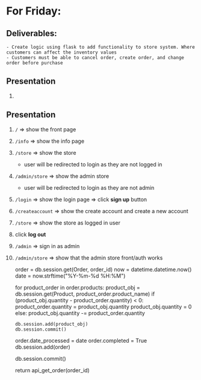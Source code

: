 # For Friday:
## Deliverables:
    - Create logic using flask to add functionality to store system. Where customers can affect the inventory values 
    - Customers must be able to cancel order, create order, and change order before purchase      


## Presentation 
1. 

## Presentation  
1. `/` => show the front page
2. `/info` => show the info page
3. `/store` => show the store
    - user will be redirected to login as they are not logged in
4. `/admin/store` => show the admin store
    - user will be redirected to login as they are not admin
5. `/login` => show the login page => click **sign up** button
6. `/createaccount` => show the create account and create a new account
7. `/store` => show the store as logged in user
8. click **log out**
9. `/admin` => sign in as admin
10. `/admin/store` => show that the admin store front/auth works



    order = db.session.get(Order, order_id)
    now = datetime.datetime.now()
    date = now.strftime("%Y-%m-%d %H:%M")

    for product_order in order.products:
        product_obj = db.session.get(Product, product_order.product_name)
        if (product_obj.quantity - product_order.quantity) < 0:
            product_order.quantity = product_obj.quantity
            product_obj.quantity = 0
        else:
            product_obj.quantity -= product_order.quantity

        db.session.add(product_obj)
        db.session.commit()
    order.date_processed = date
    order.completed = True
    db.session.add(order)

    db.session.commit()

    return api_get_order(order_id)